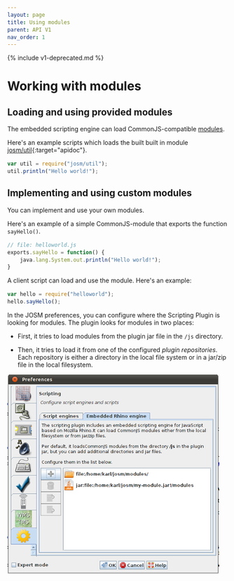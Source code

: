 ```yaml
---
layout: page
title: Using modules
parent: API V1
nav_order: 1
---
```


{% include v1-deprecated.md %}

# Working with modules

## Loading and using provided modules

The embedded scripting engine can load CommonJS-compatible [modules][CommonJS module].

Here's an example scripts which loads the built built in module [josm/util]{:target="apidoc"}.

```js
var util = require("josm/util");
util.println("Hello world!");
```

## Implementing and using custom modules

You can implement and use your own modules.

Here's an example of a simple CommonJS-module that exports the function `sayHello()`.


```js
// file: helloworld.js
exports.sayHello = function() {
    java.lang.System.out.println("Hello world!");
}
```

A client script can load and use the module. Here's an example:

```js
var hello = require("helloworld");
hello.sayHello();
```

In the JOSM preferences, you can configure where the Scripting Plugin is looking
for modules. The plugin looks for modules in two places:

* First, it tries to load modules from the plugin jar file in the `/js` directory.

* Then, it tries to load it from one of the configured *plugin repositories*. Each repository is
  either a directory in the local file system or in a jar/zip file in the local filesystem.


<img src="/assets/img/v1/configure-script-repositories.png"/>


[CommonJS module]: http://www.commonjs.org/specs/modules/1.0/
[josm/util]: /api/v1/module-josm_util.html